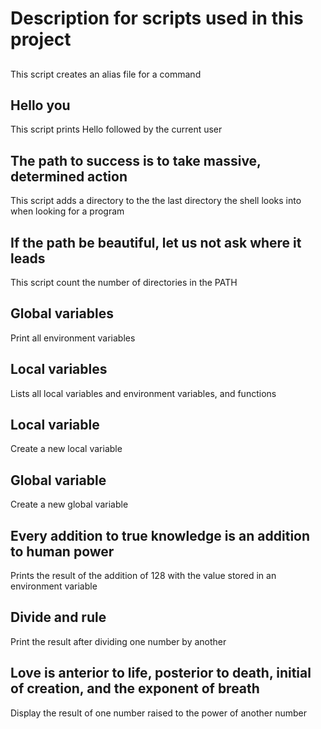 # Description for scripts used in this project

## <o>
This script creates an alias file for a command

## Hello you
This script prints Hello followed by the current user

## The path to success is to take massive, determined action
This script adds a directory to the the last directory the shell looks into when looking for a program

## If the path be beautiful, let us not ask where it leads
This script count the number of directories in the PATH

## Global variables
Print all environment variables

## Local variables
Lists all local variables and environment variables, and functions

## Local variable
Create a new local variable

## Global variable
Create a new global variable

## Every addition to true knowledge is an addition to human power
Prints the result of the addition of 128 with the value stored in an environment variable

## Divide and rule
Print the result after dividing one number by another

## Love is anterior to life, posterior to death, initial of creation, and the exponent of breath
Display the result of one number raised to the power of another number
